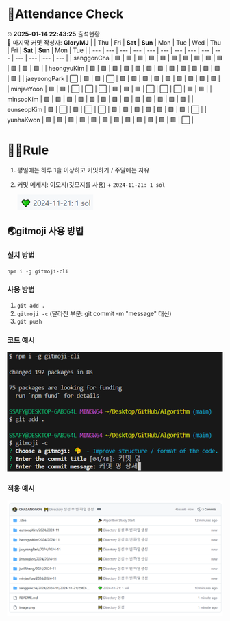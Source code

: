 <!-- Attendance Section -->
# 📅Attendance Check

⏲ **2025-01-14 22:43:25** 출석현황<br>📝 마지막 커밋 작성자: **GloryMJ**
|   | Thu | Fri | **Sat** | **Sun** | Mon | Tue | Wed | Thu | Fri | **Sat** | **Sun** | Mon | Tue |
| --- | --- | --- | --- | --- | --- | --- | --- | --- | --- | --- | --- | --- | --- |
| sanggonCha | 🟩 | 🟩 | 🟩 | 🟩 | 🟩 | 🟩 | 🟩 | 🟩 | 🟩 | 🟩 | 🟩 | 🟩 | 🟩 |
| heongyuKim | 🟩 | 🟩 | 🟩 | 🟩 | 🟩 | 🟩 | 🟩 | 🟩 | 🟩 | 🟩 | 🟩 | 🟩 | 🟩 |
| jaeyeongPark | ⬜ | 🟩 | 🟩 | ⬜ | 🟩 | 🟩 | 🟩 | 🟩 | 🟩 | 🟩 | 🟩 | 🟩 | 🟩 |
| minjaeYoon | 🟩 | 🟩 | ⬜ | ⬜ | ⬜ | 🟩 | 🟩 | 🟩 | ⬜ | ⬜ | ⬜ | 🟩 | 🟩 |
| minsooKim | 🟩 | 🟩 | 🟩 | 🟩 | 🟩 | 🟩 | 🟩 | 🟩 | 🟩 | 🟩 | 🟩 | 🟩 | 🟩 |
| eunseopKim | 🟩 | ⬜ | 🟩 | ⬜ | ⬜ | 🟩 | 🟩 | 🟩 | 🟩 | 🟩 | 🟩 | 🟩 | ⬜ |
| yunhaKwon | 🟩 | 🟩 | 🟩 | 🟩 | 🟩 | 🟩 | 🟩 | 🟩 | 🟩 | 🟩 | 🟩 | 🟩 | ⬜ |

<!-- Rules Section -->
# 🏳‍🌈Rule
1. 평일에는 하루 1솔 이상하고 커밋하기 / 주말에는 자유
2. 커밋 메세지: 이모지(깃모지를 사용) +  `2024-11-21: 1 sol`

    ![alt text](images/image-2.png)


## 🌏gitmoji 사용 방법
### 설치 방법
`npm i -g gitmoji-cli`

### 사용 방법
1. `git add .`
2. `gitmoji -c` (달라진 부분: git commit -m "message" 대신)
3. `git push`

### 코드 예시
![alt text](images/image.png)

### 적용 예시
![alt text](images/image-1.png)

